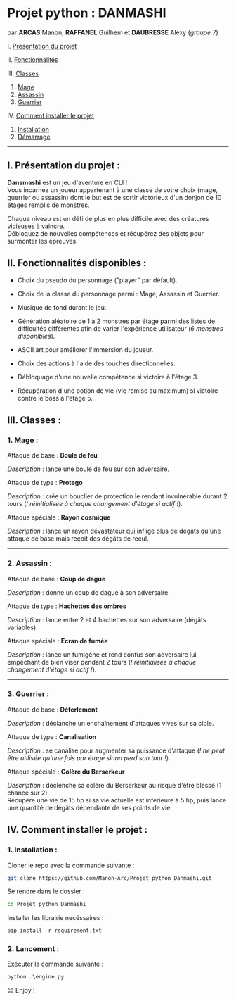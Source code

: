 # Projet python : DANMASHI

par **ARCAS** Manon, **RAFFANEL** Guilhem et **DAUBRESSE** Alexy (*groupe 7*)

I. [Présentation du projet](#i-présentation-du-projet)

II. [Fonctionnalités](#ii-fonctionnalités-disponibles)

III. [Classes](#iii-classes)
1. [Mage](#1-mage)
2. [Assassin](#2-assassin)
1. [Guerrier](#3-guerrier)

IV. [Comment installer le projet](#iv-comment-installer-le-projet)
1. [Installation](#1-installation)
2. [Démarrage](#2-lancement)

___

## I. Présentation du projet :

**Dansmashi** est un jeu d'aventure en CLI !<br>
Vous incarnez un joueur appartenant à une classe de votre choix (mage, guerrier ou assassin) dont le but est de sortir victorieux d'un donjon de 10 étages remplis de monstres. <br>

Chaque niveau est un défi de plus en plus difficile avec des créatures vicieuses à vaincre.<br>
Débloquez de nouvelles compétences et récupérez des objets pour surmonter les épreuves.

## II. Fonctionnalités disponibles :

- Choix du pseudo du personnage ("player" par défault).

- Choix de la classe du personnage parmi : Mage, Assassin et Guerrier.

- Musique de fond durant le jeu.

- Génération aléatoire de 1 à 2 monstres par étage parmi des listes de difficultés différentes afin de varier l'expérience utilisateur (*6 monstres disponibles*).

- ASCII art pour améliorer l'immersion du joueur.

- Choix des actions à l'aide des touches directionnelles.

- Débloquage d'une nouvelle compétence si victoire à l'étage 3.

- Récupération d'une potion de vie (vie remise au maximum) si victoire contre le boss à l'étage 5.

## III. Classes :

### 1. Mage :

Attaque de base : **Boule de feu** <br>

*Description* : lance une boule de feu sur son adversaire.

Attaque de type : **Protego** <br>

*Description* : crée un bouclier de protection le rendant invulnérable durant 2 tours (*! réinitialisée à chaque changement d'étage si actif !*).

Attaque spéciale : **Rayon cosmique** <br>

*Description* : lance un rayon dévastateur qui inflige plus de dégâts qu'une attaque de base mais reçoit des dégâts de recul.

___

### 2. Assassin :

Attaque de base : **Coup de dague** <br>

*Description* : donne un coup de dague à son adversaire.

Attaque de type : **Hachettes des ombres** <br>

*Description* : lance entre 2 et 4 hachettes sur son adversaire (dégâts variables).

Attaque spéciale : **Ecran de fumée** <br>

*Description* : lance un fumigène et rend confus son adversaire lui empêchant de bien viser pendant 2 tours (*! réinitialisée à chaque changement d'étage si actif !*).

___

### 3. Guerrier :

Attaque de base : **Déferlement** <br>

*Description* : déclanche un enchaînement d'attaques vives sur sa cible.

Attaque de type : **Canalisation** <br>

*Description* : se canalise pour augmenter sa puissance d'attaque (*! ne peut être utilisée qu'une fois par étage sinon perd son tour !*).

Attaque spéciale : **Colère du Berserkeur** <br>

*Description* : déclenche sa colère du Berserkeur au risque d'être blessé (1 chance sur 2). <br> Récupère une vie de 15 hp si sa vie actuelle est inférieure à 5 hp, puis lance une quantité de dégâts dépendante de ses points de vie.

## IV. Comment installer le projet :

### 1. Installation :

Cloner le repo avec la commande suivante :
```bash
git clone https://github.com/Manon-Arc/Projet_python_Danmashi.git
```
Se rendre dans le dossier :
```bash
cd Projet_python_Danmashi
```
Installer les librairie necéssaires :
```python
pip install -r requirement.txt
```

### 2. Lancement :

Exécuter la commande suivante :
```python
python .\engine.py
```

😉 Enjoy !